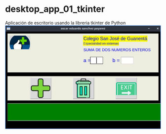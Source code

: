# desktop_app_01_tkinter
Aplicación de escritorio usando la libreria tkinter de Python
![imagen](img/screen02.jpg "imagen")